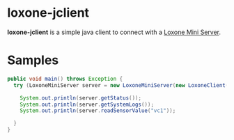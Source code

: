 # loxone-jclient

**loxone-jclient** is a simple java client to connect with a [Loxone Mini Server](https://www.loxone.com/enen/).

# Samples

```java
public void main() throws Exception {
  try (LoxoneMiniServer server = new LoxoneMiniServer(new LoxoneClient(HOST, PORT, USERNAME, PASSWORD))) {

    System.out.println(server.getStatus());
    System.out.println(server.getSystemLogs());
    System.out.println(server.readSensorValue("vc1"));

  }
}
```

